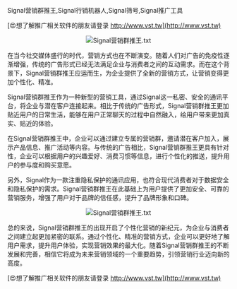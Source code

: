 Signal营销群推王,Signal行销机器人,Signal筛号,Signal推广工具

[😍想了解推广相关软件的朋友请登录 http://www.vst.tw](http://www.vst.tw)

 <center><img src="https://vst.tw/MP4/tuiguang/png/5.png" alt="Signal营销群推王.txt"></center>

在当今社交媒体盛行的时代，营销方式也在不断演变。随着人们对广告的免疫性逐渐增强，传统的广告形式已经无法满足企业与消费者之间的互动需求。而在这个背景下，Signal营销群推王应运而生，为企业提供了全新的营销方式，让营销变得更加个性化、精准。

Signal营销群推王作为一种新型的营销工具，通过Signal这一私密、安全的通讯平台，将企业与潜在客户连接起来。相比于传统的广告形式，Signal营销群推王更加贴近用户的日常生活，能够在用户正常聊天的过程中自然融入，给用户带来更加真实、贴近的体验。

在Signal营销群推王中，企业可以通过建立专属的营销群，邀请潜在客户加入，展示产品信息、推广活动等内容。与传统的广告相比，Signal营销群推王更具有针对性，企业可以根据用户的兴趣爱好、消费习惯等信息，进行个性化的推送，提升用户的参与度和购买意愿。

另外，Signal作为一款注重隐私保护的通讯应用，也符合现代消费者对于数据安全和隐私保护的需求。Signal营销群推王在此基础上为用户提供了更加安全、可靠的营销服务，增强了用户对于品牌的信任感，提升了品牌形象和口碑。

 <center><img src="https://vst.tw/MP4/tuiguang/png/7.png" alt="Signal营销群推王.txt"></center>

总的来说，Signal营销群推王的出现开启了个性化营销的新纪元，为企业与消费者之间建立起更加紧密的联系。通过个性化、精准的营销方式，企业可以更好地了解用户需求，提升用户体验，实现营销效果的最大化。随着Signal营销群推王的不断发展和完善，相信它将成为未来营销领域的一个重要趋势，引领营销行业迈向新的高度。

[😍想了解推广相关软件的朋友请登录 http://www.vst.tw](http://www.vst.tw)



